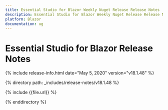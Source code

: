 ```yaml
---
title: Essential Studio for Blazor Weekly Nuget Release Release Notes  
description: Essential Studio for Blazor Weekly Nuget Release Release Notes  
platform: Blazor
documentation: ug
---
```


# Essential Studio for Blazor  Release Notes  

{% include release-info.html date="May 5, 2020"  version="v18.1.48" %} 


{% directory path: _includes/release-notes/v18.1.48 %}

{% include {{file.url}} %}

{% enddirectory %}


